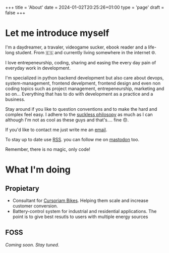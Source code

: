 +++
title = 'About'
date = 2024-01-02T20:25:26+01:00
type = 'page'
draft = false
+++

# Let me introduce myself

I'm a daydreamer, a travaler, videogame sucker, ebook reader and a life-long student. From 🇪🇸 and currently living somewhere in the internet 🌐.

I love entrepeneurship, coding, sharing and easing the every day pain of everyday work in development.

I'm specialized in python backend development but also care about devops, system-management, frontend develpment, frontend design and even non coding topics such as project management, entrepeneurship, marketing and so on... Everything that has to do with development as a practice and a business.

Stay around if you like to question conventions and to make the hard and complex feel easy. I adhere to the [suckless philosopy](https://suckless.org/philosophy/) as much as I can although I'm not as cool as these guys and that's.... fine 😞.

If you'd like to contact me just write me an [email](mailto:fernando.andeca@gmail.com).

To stay up to date use [RSS](/index.xml). you can follow me on [mastodon](https://mastodon.social/@fernandoAFS) too.

Remember, there is no magic, only code!

# What I'm doing

## Propietary

- Consultant for [Cursoriam Bikes](https://www.cursoriambikes.com/). Helping them scale and increase customer conversion.
- Battery-control system for industrial and residential applications. The point is to give best resutls to users with multiple energy sources

## FOSS

_Coming soon. Stay tuned._
